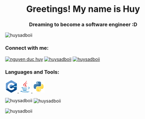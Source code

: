 
<h1 align="center">Greetings! My name is Huy</h1>
<h3 align="center">Dreaming to become a software engineer :D</h3>

<p align="left"> <img src="https://komarev.com/ghpvc/?username=huysadboii&label=Profile%20views&color=0e75b6&style=flat" alt="huysadboii" /> </p>

<h3 align="left">Connect with me:</h3>
<p align="left">
<a href="https://fb.com/Nguyen Duc Huy" target="blank"><img align="center" src="https://raw.githubusercontent.com/rahuldkjain/github-profile-readme-generator/master/src/images/icons/Social/facebook.svg" alt="nguyen duc huy" height="30" width="40" /></a>
<a href="https://www.hackerrank.com/huysadboii" target="blank"><img align="center" src="https://raw.githubusercontent.com/rahuldkjain/github-profile-readme-generator/master/src/images/icons/Social/hackerrank.svg" alt="huysadboii" height="30" width="40" /></a>
<a href="https://www.leetcode.com/huysadboii" target="blank"><img align="center" src="https://raw.githubusercontent.com/rahuldkjain/github-profile-readme-generator/master/src/images/icons/Social/leet-code.svg" alt="huysadboii" height="30" width="40" /></a>
</p>

<h3 align="left">Languages and Tools:</h3>
<p align="left"> <a href="https://www.w3schools.com/cpp/" target="_blank" rel="noreferrer"> <img src="https://raw.githubusercontent.com/devicons/devicon/master/icons/cplusplus/cplusplus-original.svg" alt="cplusplus" width="40" height="40"/> </a> <a href="https://www.java.com" target="_blank" rel="noreferrer"> <img src="https://raw.githubusercontent.com/devicons/devicon/master/icons/java/java-original.svg" alt="java" width="40" height="40"/> </a> <a href="https://www.python.org" target="_blank" rel="noreferrer"> <img src="https://raw.githubusercontent.com/devicons/devicon/master/icons/python/python-original.svg" alt="python" width="40" height="40"/> </a> </p>

<p><img align="left" src="https://github-readme-stats.vercel.app/api/top-langs?username=huysadboii&show_icons=true&locale=en&layout=compact" alt="huysadboii" /></p>

<p>&nbsp;<img align="center" src="https://github-readme-stats.vercel.app/api?username=huysadboii&show_icons=true&locale=en" alt="huysadboii" /></p>

<p><img align="center" src="https://github-readme-streak-stats.herokuapp.com/?user=huysadboii&" alt="huysadboii" /></p>
